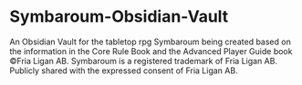 # Symbaroum-Obsidian-Vault
An Obsidian Vault for the tabletop rpg Symbaroum being created based on the information in the Core Rule Book and the Advanced Player Guide book
©Fria Ligan AB. Symbaroum is a registered trademark of Fria Ligan AB.
Publicly shared with the expressed consent of Fria Ligan AB.
